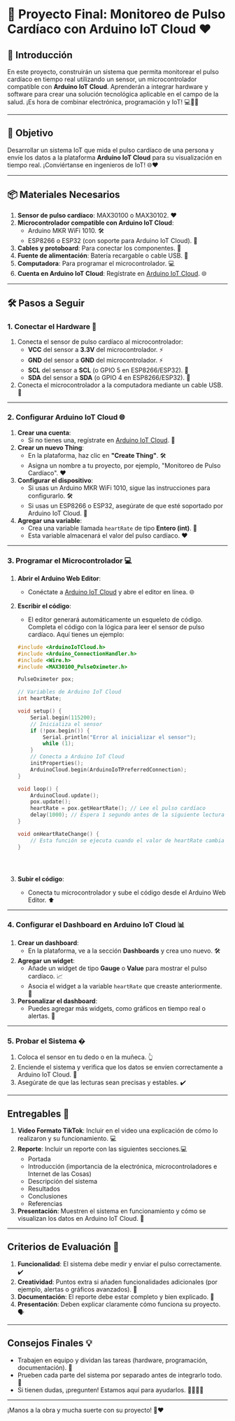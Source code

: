 # 🚀 Proyecto Final: Monitoreo de Pulso Cardíaco con Arduino IoT Cloud ❤️

## 📖 Introducción
En este proyecto, construirán un sistema que permita monitorear el pulso cardíaco en tiempo real utilizando un sensor, un microcontrolador compatible con **Arduino IoT Cloud**. Aprenderán a integrar hardware y software para crear una solución tecnológica aplicable en el campo de la salud. ¡Es hora de combinar electrónica, programación y IoT! 💻🔧📶

---

## 🎯 Objetivo
Desarrollar un sistema IoT que mida el pulso cardíaco de una persona y envíe los datos a la plataforma **Arduino IoT Cloud** para su visualización en tiempo real. ¡Conviértanse en ingenieros de IoT! 🌐❤️

---

## 📦 Materiales Necesarios
1. **Sensor de pulso cardíaco**: MAX30100 o MAX30102. ❤️
2. **Microcontrolador compatible con Arduino IoT Cloud**:
   - Arduino MKR WiFi 1010. 🛠️
   - ESP8266 o ESP32 (con soporte para Arduino IoT Cloud). 📡
3. **Cables y protoboard**: Para conectar los componentes. 🔌
4. **Fuente de alimentación**: Batería recargable o cable USB. 🔋
5. **Computadora**: Para programar el microcontrolador. 💻
6. **Cuenta en Arduino IoT Cloud**: Regístrate en [Arduino IoT Cloud](https://create.arduino.cc/iot/). 🌐

---

## 🛠️ Pasos a Seguir

### 1. Conectar el Hardware 🔌
1. Conecta el sensor de pulso cardíaco al microcontrolador:
   - **VCC** del sensor a **3.3V** del microcontrolador. ⚡
   - **GND** del sensor a **GND** del microcontrolador. ⚡
   - **SCL** del sensor a **SCL** (o GPIO 5 en ESP8266/ESP32). 📶
   - **SDA** del sensor a **SDA** (o GPIO 4 en ESP8266/ESP32). 📶
2. Conecta el microcontrolador a la computadora mediante un cable USB. 🔌

---

### 2. Configurar Arduino IoT Cloud 🌐
1. **Crear una cuenta**:
   - Si no tienes una, regístrate en [Arduino IoT Cloud](https://create.arduino.cc/iot/). 📝
2. **Crear un nuevo Thing**:
   - En la plataforma, haz clic en **"Create Thing"**. 🛠️
   - Asigna un nombre a tu proyecto, por ejemplo, "Monitoreo de Pulso Cardíaco". ❤️
3. **Configurar el dispositivo**:
   - Si usas un Arduino MKR WiFi 1010, sigue las instrucciones para configurarlo. 🛠️
   - Si usas un ESP8266 o ESP32, asegúrate de que esté soportado por Arduino IoT Cloud. 📡
4. **Agregar una variable**:
   - Crea una variable llamada `heartRate` de tipo **Entero (int)**. 🔢
   - Esta variable almacenará el valor del pulso cardíaco. ❤️

---

### 3. Programar el Microcontrolador 💻
1. **Abrir el Arduino Web Editor**:
   - Conéctate a [Arduino IoT Cloud](https://create.arduino.cc/iot/) y abre el editor en línea. 🌐
2. **Escribir el código**:
   - El editor generará automáticamente un esqueleto de código. Completa el código con la lógica para leer el sensor de pulso cardíaco. Aquí tienes un ejemplo:

   ```cpp
   #include <ArduinoIoTCloud.h>
   #include <Arduino_ConnectionHandler.h>
   #include <Wire.h>
   #include <MAX30100_PulseOximeter.h>

   PulseOximeter pox;

   // Variables de Arduino IoT Cloud
   int heartRate;

   void setup() {
       Serial.begin(115200);
       // Inicializa el sensor
       if (!pox.begin()) {
           Serial.println("Error al inicializar el sensor");
           while (1);
       }
       // Conecta a Arduino IoT Cloud
       initProperties();
       ArduinoCloud.begin(ArduinoIoTPreferredConnection);
   }

   void loop() {
       ArduinoCloud.update();
       pox.update();
       heartRate = pox.getHeartRate(); // Lee el pulso cardíaco
       delay(1000); // Espera 1 segundo antes de la siguiente lectura
   }

   void onHeartRateChange() {
       // Esta función se ejecuta cuando el valor de heartRate cambia
   }





3. **Subir el código**:
   - Conecta tu microcontrolador y sube el código desde el Arduino Web Editor. ⬆️

---

### 4. Configurar el Dashboard en Arduino IoT Cloud 📊

1. **Crear un dashboard**:
   - En la plataforma, ve a la sección **Dashboards** y crea uno nuevo. 🛠️
2. **Agregar un widget**:
   - Añade un widget de tipo **Gauge** o **Value** para mostrar el pulso cardíaco. 📈
   - Asocia el widget a la variable `heartRate` que creaste anteriormente. 🔗
3. **Personalizar el dashboard**:
   - Puedes agregar más widgets, como gráficos en tiempo real o alertas. 🚨

---

### 5. Probar el Sistema �

1. Coloca el sensor en tu dedo o en la muñeca. 👆
2. Enciende el sistema y verifica que los datos se envíen correctamente a Arduino IoT Cloud. 📶
3. Asegúrate de que las lecturas sean precisas y estables. ✔️

---

## Entregables 📄

1. **Video Formato TikTok**: Incluir en el video una explicación de cómo lo realizaron y su funcionamiento. 💻
2. **Reporte**: Incluir un reporte con las siguientes secciones.💻
   - Portada
   - Introducción (importancia de la electrónica, microcontroladores e Internet de las Cosas)
   - Descripción del sistema
   - Resultados
   - Conclusiones
   - Referencias
4. **Presentación**: Muestren el sistema en funcionamiento y cómo se visualizan los datos en Arduino IoT Cloud. 🎥

---

## Criterios de Evaluación 📝

1. **Funcionalidad**: El sistema debe medir y enviar el pulso correctamente. ✔️
2. **Creatividad**: Puntos extra si añaden funcionalidades adicionales (por ejemplo, alertas o gráficos avanzados). 🎨
3. **Documentación**: El reporte debe estar completo y bien explicado. 📄
4. **Presentación**: Deben explicar claramente cómo funciona su proyecto. 🗣️

---

## Consejos Finales 💡

- Trabajen en equipo y dividan las tareas (hardware, programación, documentación). 👥
- Prueben cada parte del sistema por separado antes de integrarlo todo. 🧪
- Si tienen dudas, ¡pregunten! Estamos aquí para ayudarlos. 🙋‍♂️🙋‍♀️

---

¡Manos a la obra y mucha suerte con su proyecto! 🚀❤️
